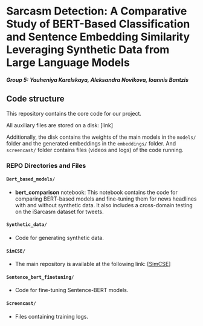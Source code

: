 # Sarcasm Detection: A Comparative Study of BERT-Based Classification and Sentence Embedding Similarity Leveraging Synthetic Data from Large Language Models

##### Group 5: Yauheniya Karelskaya, Aleksandra Novikova, Ioannis Bantzis

## Code structure

This repository contains the core code for our project.

All auxiliary files are stored on a disk: [link]

Additionally, the disk contains the weights of the main models in the `models/` folder and the generated embeddings in the `embeddings/` folder.
And `screencast/` folder contains files (videos and logs) of the code running.

### REPO Directories and Files

#### `Bert_based_models/`
- **bert_comparison** notebook: This notebook contains the code for comparing BERT-based models and fine-tuning them for news headlines with and without synthetic data. It also includes a cross-domain testing on the iSarcasm dataset for tweets.

#### `Synthetic_data/`
- Code for generating synthetic data.

#### `SimCSE/`
- The main repository is available at the following link: [[SimCSE](https://github.com/princeton-nlp/simcse?tab=readme-ov-file)]

#### `Sentence_bert_finetuning/`
- Code for fine-tuning Sentence-BERT models.

#### `Screencast/`
- Files containing training logs.
